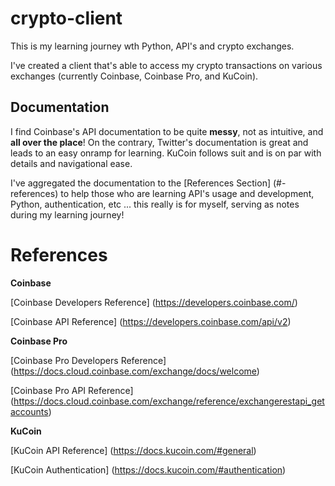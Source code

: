 # crypto-client

This is my learning journey wth Python, API's and crypto exchanges.

I've created a client that's able to access my crypto transactions on various exchanges (currently Coinbase, Coinbase Pro, and KuCoin).  

## Documentation

I find Coinbase's API documentation to be quite **messy**, not as intuitive, and **all over the place**! On the contrary, Twitter's documentation is great and leads to an easy onramp for learning. KuCoin follows suit and is on par with details and navigational ease.

I've aggregated the documentation to the [References Section] (#-references) to help those who are learning API's usage and development, Python, authentication, etc ... this really is for myself, serving as notes during my learning journey!

# References

**Coinbase**

[Coinbase Developers Reference] (https://developers.coinbase.com/)

[Coinbase API Reference] (https://developers.coinbase.com/api/v2)

**Coinbase Pro**

[Coinbase Pro Developers Reference] (https://docs.cloud.coinbase.com/exchange/docs/welcome)

[Coinbase Pro API Reference] (https://docs.cloud.coinbase.com/exchange/reference/exchangerestapi_getaccounts)

**KuCoin**

[KuCoin API Reference] (https://docs.kucoin.com/#general)

[KuCoin Authentication] (https://docs.kucoin.com/#authentication)
